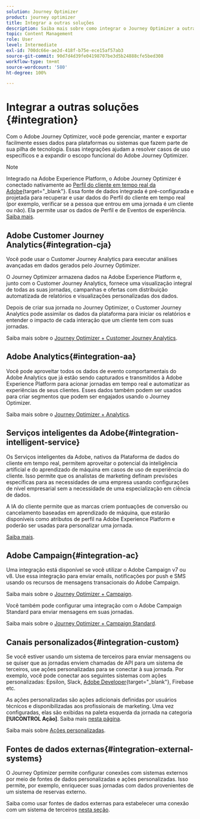 ```yaml
---
solution: Journey Optimizer
product: journey optimizer
title: Integrar a outras soluções
description: Saiba mais sobre como integrar o Journey Optimizer a outras soluções
topic: Content Management
role: User
level: Intermediate
exl-id: 700dc66e-ae2d-418f-b75e-ece15af57ab3
source-git-commit: 90d7d4d39fe04198707be3d5b24888cfe5bed308
workflow-type: tm+mt
source-wordcount: '580'
ht-degree: 100%

---
```


# Integrar a outras soluções {#integration}

Com o Adobe Journey Optimizer, você pode gerenciar, manter e exportar facilmente esses dados para plataformas ou sistemas que fazem parte de sua pilha de tecnologia. Essas integrações ajudam a resolver casos de uso específicos e a expandir o escopo funcional do Adobe Journey Optimizer.

>[!NOTE]
>
> Integrado na Adobe Experience Platform, o Adobe Journey Optimizer é conectado nativamente ao [Perfil do cliente em tempo real da Adobe](https://experienceleague.adobe.com/docs/experience-platform/profile/home.html?lang=pt-BR){target=&quot;_blank&quot;}. Essa fonte de dados integrada é pré-configurada e projetada para recuperar e usar dados do Perfil do cliente em tempo real (por exemplo, verificar se a pessoa que entrou em uma jornada é um cliente ou não). Ela permite usar os dados de Perfil e de Eventos de experiência. [Saiba mais](../datasource/adobe-experience-platform-data-source.md).

## Adobe Customer Journey Analytics{#integration-cja}

Você pode usar o Customer Journey Analytics para executar análises avançadas em dados gerados pelo Journey Optimizer.

O Journey Optimizer armazena dados na Adobe Experience Platform e, junto com o Customer Journey Analytics, fornece uma visualização integral de todas as suas jornadas, campanhas e ofertas com distribuição automatizada de relatórios e visualizações personalizadas dos dados.

Depois de criar sua jornada no Journey Optimizer, o Customer Journey Analytics pode assimilar os dados da plataforma para iniciar os relatórios e entender o impacto de cada interação que um cliente tem com suas jornadas.

Saiba mais sobre o [Journey Optimizer + Customer Journey Analytics](../reports/cja-ajo.md).

## Adobe Analytics{#integration-aa}

Você pode aproveitar todos os dados de evento comportamentais do Adobe Analytics que já estão sendo capturados e transmitidos à Adobe Experience Platform para acionar jornadas em tempo real e automatizar as experiências de seus clientes. Esses dados também podem ser usados para criar segmentos que podem ser engajados usando o Journey Optimizer.

Saiba mais sobre o [Journey Optimizer + Analytics](../event/about-analytics.md).

## Serviços inteligentes da Adobe{#integration-intelligent-service}

Os Serviços inteligentes da Adobe, nativos da Plataforma de dados do cliente em tempo real, permitem aproveitar o potencial da inteligência artificial e do aprendizado de máquina em casos de uso de experiência do cliente. Isso permite que os analistas de marketing definam previsões específicas para as necessidades de uma empresa usando configurações de nível empresarial sem a necessidade de uma especialização em ciência de dados.

A IA do cliente permite que as marcas criem pontuações de conversão ou cancelamento baseadas em aprendizado de máquina, que estarão disponíveis como atributos de perfil na Adobe Experience Platform e poderão ser usadas para personalizar uma jornada.

[Saiba mais](../building-journeys/ai-services-overview.md).


## Adobe Campaign{#integration-ac}

Uma integração está disponível se você utilizar o Adobe Campaign v7 ou v8. Use essa integração para enviar emails, notificações por push e SMS usando os recursos de mensagens transacionais do Adobe Campaign.

Saiba mais sobre o [Journey Optimizer + Campaign](../building-journeys/ajo-ac.md).

Você também pode configurar uma integração com o Adobe Campaign Standard para enviar mensagens em suas jornadas.

Saiba mais sobre o [Journey Optimizer + Campaign Standard](../building-journeys/ajo-ac.md).

## Canais personalizados{#integration-custom}

Se você estiver usando um sistema de terceiros para enviar mensagens ou se quiser que as jornadas enviem chamadas de API para um sistema de terceiros, use ações personalizadas para se conectar à sua jornada. Por exemplo, você pode conectar aos seguintes sistemas com ações personalizadas: Epsilon, Slack, [Adobe Developer](https://developer.adobe.com){target=&quot;_blank&quot;}, Firebase etc.

As ações personalizadas são ações adicionais definidas por usuários técnicos e disponibilizadas aos profissionais de marketing. Uma vez configuradas, elas são exibidas na paleta esquerda da jornada na categoria **[!UICONTROL Ação]**. Saiba mais [nesta página](../building-journeys/about-journey-activities.md#action-activities).

Saiba mais sobre [Ações personalizadas](../action/about-custom-action-configuration.md).

## Fontes de dados externas{#integration-external-systems}

O Journey Optimizer permite configurar conexões com sistemas externos por meio de fontes de dados personalizadas e ações personalizadas. Isso permite, por exemplo, enriquecer suas jornadas com dados provenientes de um sistema de reservas externo.

Saiba como usar fontes de dados externas para estabelecer uma conexão com um sistema de terceiros [nesta seção](../datasource/external-data-sources.md).

